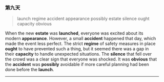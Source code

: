 ### 第九天

> launch regime accident appearance possibly estate silence ought capacity obvious


When the new **estate** was **launched**, everyone was excited about its modern **appearance**. However, a small **accident** happened that day, which made the event less perfect. The strict **regime** of safety measures in place **ought** to have prevented such a thing, but it seemed there was a gap in their **capacity** to handle unexpected situations. The **silence** that fell over the crowd was a clear sign that everyone was shocked. It was **obvious** that the **accident** was **possibly** avoidable if more careful planning had been done before the **launch**.


---